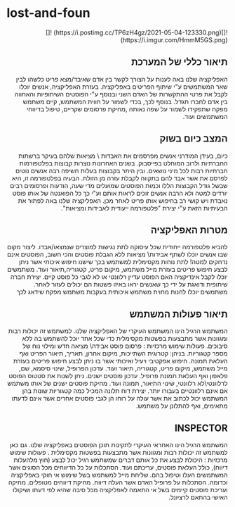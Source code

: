 # lost-and-foun
<div dir='rtl' lang='he'>
 ![](https://i.postimg.cc/TP6zH4gz/2021-05-04-123330.png)
 ![](https://i.imgur.com/HmmM5GS.png)

##  תיאור כללי של המערכת
האפליקציה שלנו באה לענות על הצורך לקשר בין אדם שאיבד/מצא פריט כלשהו לבין שאר המשתמשים ע"י שיתוף הפריטים באפליקציה.
בעזרת האפליקציה, אנשים יוכלו לקבל את פרטי ההתקשרות של האדם השני ובנוסף ע"י הפוסטים השיתופיות והאחווה בין אדם לחברו תגדל.
בנוסף לכך, בכדי לשמור על חווית המשתמש, קיים משתמש מפקח שתפקידו לשמור על שפה נאותה ,מחיקת פרסומים שקריים, טיפול בדיווחי המשתמשים ועוד.

##  המצב כיום בשוק
כיום, בעידן המודרני אנשים מפרסמים את האבדות \ מציאות שלהם בעיקר ברשתות החברתיות ולרוב המוחלט בפייסבוק.
בשנים האחרונות נוצרות קבוצות בפלטפורמות חברתיות רבות לכל מיני נושאים. ובין היתר בקבוצות בעלות חשיפה רבה אנשים נוטים לפרסם את אשר אבד להם בתקווה לקבלת עזרה מן הזולת.
הבעיה בפלטפורמה זו, היא שבשל גודל הקבוצות הללו וכמות הפוסטים שמועלים מדי שעה, הודעות ופרסומים רבים יורדים למטה ולא הרבה אנשים זוכים לראות אותם וע"י כך כל הפואנטה של אותו פוסט נאבדת ויש קושי רב בחיפוש אותו פריט לאחר מכן. 
האפליקציה שלנו באה לפתור את הבעיתיות הזאת ע"י יצירת
 "פלטפורמה ייעודית לאבידות ומציאות". 

##  מטרות האפליקציה
להביא פלטפורמה ייחודית שכל עיסוקה לתת נגישות למוצרים שנמצאו/אבדו.
ליצור מקום שבו אנשים יוכלו לשתף אבידות\ מציאות ללא הגבלת פוסטים והכי חשוב, הפוסטים אינם נדחקים למטה! 
לתת נוחות מקסימלית למשתמש בכך שישנו חיפוש איכותי אשר ניתן לבצע חיפוש פריטים בעזרת מייל משתמש, מיקום פריט, קטגוריה,תיאור ועוד. 
משתמשים יוכלו לקבל אינדיקציה האם הפוסט עדיין רלוונטי או לא לגבי כל פוסט קיים.
יצירת חברה שיתופית ודואגת על ידי כך שאנשים יראו באיזו פשטות הם יכולים לעזור לאחר.
משתמשים יוכלו להנות מחוית משתמש איכותית בעקבות משתמש מפקח שידאג לכך

##  תיאור פעולות המשתמש
המשתמש הרגיל הינו המשתמש העיקרי של האפליקציה שלנו. 
למשתמש זה יכולות רבות ומגוונות אשר מתבצעות בפשטות מקסימלית כדי שכל אחד יוכל להשתמש בה ללא סיבוכים.
פעולות שימוש מרכזיות :
פרסום פוסט אבידה\ מציאה חדש ומילוי נוח של מספר קטגוריות. בניהן: קטרוגית השתייכות, מיקום אחרון, תאריך, תיאור הפריט ואף העלאת תמונה.
חיפוש אפקטיבי ויעיל ואיכותי אשר בו ניתן לבצע חיפוש פריטים בעזרת מייל משתמש, מיקום פריט, קטגוריה, תיאור ועוד.
עדכון הפרופיל, שינוי סיסמא, שם, פלאפון ואף העלאת תמונת פרופיל.
עדכון פוסטים ישנים. ניתן לשנות את סטטוס הפוסט לרלוונטי\לא רלוונטי, שינוי התיאור, תמונה ועוד.
מחיקת פוסטים ישנים של אותו משתמש אם אינם רלוונטיים בעבורו יותר.
יצירת דוח תלונה המכיל כמה קטגוריות שונות בהן המשתמש יכול לכתוב את אשר עולה על רוחו הן לגבי פוסטים אחרים אשר אינם לדעתו מתאימים, ואף להתלונן על משתמש. 

##  INSPECTOR  
המשתמש הרגיל הינו האחראי העיקרי לתקינות תוכן הפוסטים באפליקציה שלנו. 
גם כאן למשתמש זה יכולות רבות ומגוונות אשר מתבצעות בפשטות מקסימלית .
פעולות שימוש מרכזיות :
היכולת לבצע את כל אותם דברים שמשתמש רגיל יכול לבצע (חוץ מלהעלות דיווח), כולל העלאת פוסטים, עריכתם ועוד. 
הסתכלות על כל הדיווחים מכל הסוגים אשר המשתמשים העלו וטיפול בהם.
שליחת מייל למשתמש בשל שימוש אי חוקי באפליקציה וכדומה.
הסתכלות על פרופיל האדם אשר העלה דיווח.
מחיקת דיווחים מטופלים.
מחיקה ועריכת פוסטים קיימים בשל אי התאמה לאפליקציה מכל סיבה שהיא לפי דעתו ושיקולו האישי בהתאם לרציונל.
